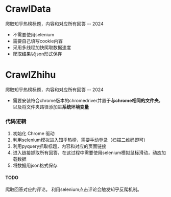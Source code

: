 # CrawlData
爬取知乎热榜标题，内容和对应所有回答 -- 2024

- 不需要使用selenium
- 需要自己填写cookie内容
- 采用多线程加快爬取数据速度
- 爬取结果以json形式保存


# CrawlZhihu
爬取知乎热榜标题，内容和对应所有回答 -- 2024

- 需要安装符合chrome版本的chromedriver并置于**与chrome相同的文件夹**，以及将文件夹路径添加进**系统环境变量**

### 代码逻辑
1. 初始化 Chrome 驱动
2. 利用selenium模拟进入知乎热榜，需要手动登录（扫描二维码即可）
3. 利用pyquery抓取标题，内容和对应的页面链接
4. 进入链接抓取所有回答，在这过程中需要使用selenium模拟鼠标滑动，动态加载数据
5. 将数据用json格式保存

#### TODO
爬取回答对应的评论。
利用selenium点击评论会触发知乎反爬机制。



